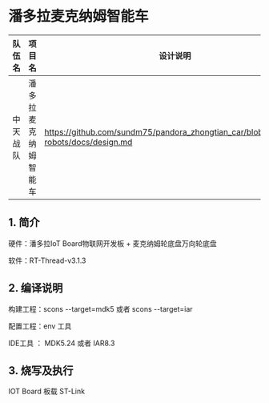 # 潘多拉麦克纳姆智能车 



| 队伍名   | 项目名               | 设计说明                                                  |
| -------- | -------------------- | ------------------------------------------------------------ |
| 中天战队 | 潘多拉麦克纳姆智能车 | https://github.com/sundm75/pandora_zhongtian_car/blob/master/rt-robots/docs/design.md |

## 1. 简介
 硬件：潘多拉IoT Board物联网开发板 + 麦克纳姆轮底盘万向轮底盘 
 
 软件：RT-Thread-v3.1.3

## 2. 编译说明
 构建工程：scons --target=mdk5  或者 scons --target=iar 
 
 配置工程：env 工具
 
 IDE工具 ： MDK5.24 或者 IAR8.3

## 3. 烧写及执行
 IOT Board 板载 ST-Link


